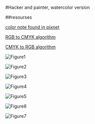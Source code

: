 #Hacker and painter, watercolor version

##resourses

[color note found in pixnet](http://ayu6628.pixnet.net/blog/post/4807180-%E8%89%B2%E5%BD%A9%E8%A7%80%E5%BF%B5-%E7%B0%A1%E8%BF%B0rgb%E8%88%87cmyk)

[RGB to CMYK algorithm](http://www.rapidtables.com/convert/color/rgb-to-cmyk.htm)

[CMYK to RGB algorithm](http://www.rapidtables.com/convert/color/cmyk-to-rgb.htm)

![Figure1](IMG_1987.jpg)

![Figure2](IMG_1988.jpg)

![Figure3](IMG_1989.jpg)

![Figure4](IMG_1990.jpg)

![Figure5](IMG_1991.jpg)

![Figure6](IMG_1992.jpg)

![Figure7](IMG_1993.jpg)



